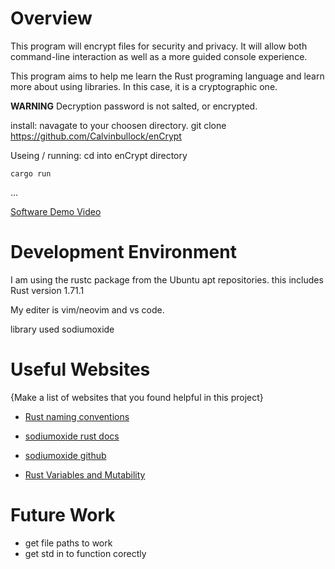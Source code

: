 # Overview
This program will encrypt files for security and privacy. It will allow both command-line interaction 
as well as a more guided console experience.

This program aims to help me learn the Rust programing language and learn more about
using libraries. In this case, it is a cryptographic one.

**WARNING**
Decryption password is not salted, or encrypted.

install:
    navagate to your choosen directory.
    git clone https://github.com/Calvinbullock/enCrypt

Useing / running:
    cd into enCrypt directory

    cargo run
...

[Software Demo Video](http://youtube.link.goes.here)

# Development Environment

I am using the rustc package from the Ubuntu apt repositories.
this includes Rust version 1.71.1

My editer is vim/neovim and vs code.

library used sodiumoxide

# Useful Websites

{Make a list of websites that you found helpful in this project}
* [Rust naming conventions](https://rust-lang.github.io/api-guidelines/naming.html#:~:text=Basic%20Rust%20naming%20conventions%20are%20described%20in%20RFC%20430.&text=snake_case!&text=In%20UpperCamelCase%20%2C%20acronyms%20and%20contractions,are%20lower%2Dcased:%20is_xid_start%20.)

* [sodiumoxide rust docs](https://docs.rs/sodiumoxide/latest/sodiumoxide/crypto/box_/index.html)

* [sodiumoxide github](https://github.com/sodiumoxide/sodiumoxide)

* [Rust Variables and Mutability](https://doc.rust-lang.org/book/ch03-01-variables-and-mutability.html#variables-and-mutability)

# Future Work

- get file paths to work
- get std in to function corectly
